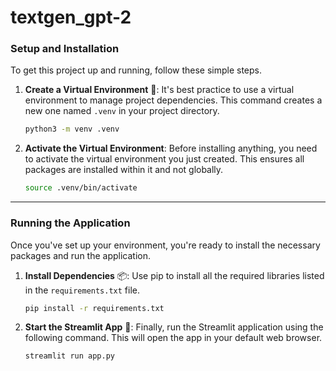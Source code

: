 # textgen_gpt-2
### **Setup and Installation**

To get this project up and running, follow these simple steps.

1.  **Create a Virtual Environment** 🐍: It's best practice to use a virtual environment to manage project dependencies. This command creates a new one named `.venv` in your project directory.
    ```bash
    python3 -m venv .venv
    ```
    
2.  **Activate the Virtual Environment**: Before installing anything, you need to activate the virtual environment you just created. This ensures all packages are installed within it and not globally.
    ```bash
    source .venv/bin/activate
    ```
---
### **Running the Application**

Once you've set up your environment, you're ready to install the necessary packages and run the application.

1.  **Install Dependencies** 📦: Use pip to install all the required libraries listed in the `requirements.txt` file.
    ```bash
    pip install -r requirements.txt
    ```
    
2.  **Start the Streamlit App** 🚀: Finally, run the Streamlit application using the following command. This will open the app in your default web browser.
    ```bash
    streamlit run app.py
    ```
